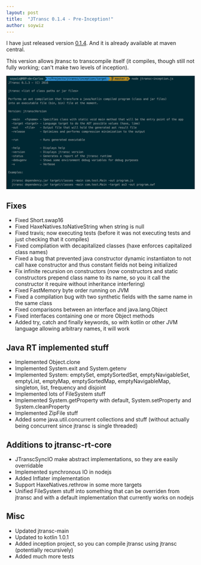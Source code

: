 ```yaml
---
layout: post
title:  "JTransc 0.1.4 - Pre-Inception!"
author: soywiz
---
```


I have just released version [0.1.4](https://github.com/jtransc/jtransc/tree/0.1.4). And it is already available at maven central.

This version allows jtransc to transcompile itself (it compiles, though still not fully working; can't make two levels of inception).

<!--more-->

![jtransc-pre-inception](/img/0.1.4/jtransc-pre-inception.png)

## Fixes

* Fixed Short.swap16
* Fixed HaxeNatives.toNativeString when string is null
* Fixed travis; now executing tests (before it was not executing tests and just checking that it compiles)
* Fixed compilation with decapitalized classes (haxe enforces capitalized class names)
* Fixed a bug that prevented java constructor dynamic instantiaton to not call haxe constructor and thus constant fields not being initialized
* Fix infinite recursion on constructors (now constructors and static constructors prepend class name to its name, so you it call the constructor it require without inheritance interfering)
* Fixed FastMemory byte order running on JVM
* Fixed a compilation bug with two synthetic fields with the same name in the same class
* Fixed comparisons between an interface and java.lang.Object
* Fixed interfaces containing one or more Object methods
* Added try, catch and finally keywords, so with kotlin or other JVM language allowing arbitrary names, it will work

## Java RT implemented stuff

* Implemented Object.clone
* Implemented System.exit and System.getenv
* Implemented System: emptySet, emptySortedSet, emptyNavigableSet, emptyList, emptyMap, emptySortedMap, emptyNavigableMap, singleton, list, frequency and disjoint
* Implemented lots of FileSystem stuff
* Implemented System.getProperty with default, System.setProperty and System.cleanProperty
* Implemented ZipFile stuff
* Added some java.util.concurrent collections and stuff (without actually being concurrent since jtransc is single threaded)

## Additions to jtransc-rt-core

* JTranscSyncIO make abstract implementations, so they are easily overridable
* Implemented synchronous IO in nodejs
* Added Inflater implementation
* Support HaxeNatives.rethrow in some more targets
* Unified FileSystem stuff into something that can be overriden from jtransc and with a default implementation that currently works on nodejs

## Misc

* Updated jtransc-main
* Updated to kotlin 1.0.1
* Added inception project, so you can compile jtransc using jtransc (potentially recursively)
* Added much more tests
